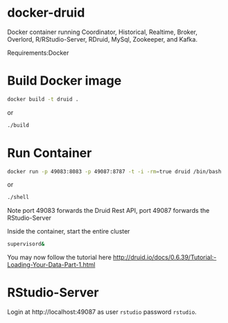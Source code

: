 docker-druid
============
Docker container running Coordinator, Historical, Realtime, Broker, Overlord, R/RStudio-Server, RDruid, MySql, Zookeeper, and Kafka.

Requirements:Docker

Build Docker image
==================
```bash
docker build -t druid .
```
or
```bash
./build
```

Run Container
=============
```bash
docker run -p 49083:8083 -p 49087:8787 -t -i -rm=true druid /bin/bash
```
or
```bash
./shell
```

Note port 49083 forwards the Druid Rest API,
     port 49087 forwards the RStudio-Server

Inside the container, start the entire cluster
```bash
supervisord&
```

You may now follow the tutorial here http://druid.io/docs/0.6.39/Tutorial:-Loading-Your-Data-Part-1.html

RStudio-Server
==============
Login at http://localhost:49087 
as user ```rstudio``` password ```rstudio```.
